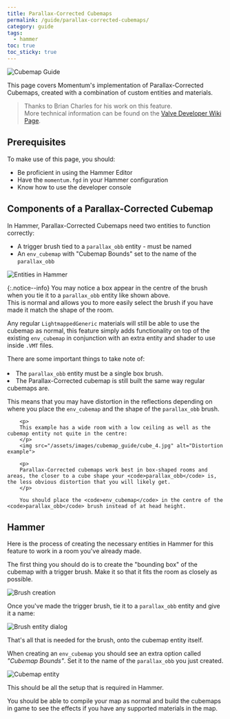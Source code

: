 ```yaml
---
title: Parallax-Corrected Cubemaps
permalink: /guide/parallax-corrected-cubemaps/
category: guide
tags:
  - hammer
toc: true
toc_sticky: true
---
```

![Cubemap Guide](/assets/images/guide_headers/guide_parallax_cubemaps.jpg)

This page covers Momentum's implementation of Parallax-Corrected Cubemaps, created with a combination of custom entities and materials.    

> Thanks to Brian Charles for his work on this feature.  
> More technical information can be found on the [Valve Developer Wiki Page](https://developer.valvesoftware.com/wiki/Parallax_Corrected_Cubemaps).  

## Prerequisites
To make use of this page, you should:   
- Be proficient in using the Hammer Editor
- Have the `momentum.fgd` in your Hammer configuration
- Know how to use the developer console

## Components of a Parallax-Corrected Cubemap
In Hammer, Parallax-Corrected Cubemaps need two entities to function correctly:  
- A trigger brush tied to a `parallax_obb` entity - must be named
- An `env_cubemap` with "Cubemap Bounds" set to the name of the `parallax_obb`

![Entities in Hammer](/assets/images/cubemap_guide/cube_0.jpg)

{:.notice--info}
You may notice a box appear in the centre of the brush when you tie it to a `parallax_obb` entity like shown above.  
This is normal and allows you to more easily select the brush if you have made it match the shape of the room.

Any regular `LightmappedGeneric` materials will still be able to use the cubemap as normal, this feature simply adds functionality on top of the existing `env_cubemap` in conjunction with an extra entity and shader to use inside `.VMT` files.

<div class="notice--warning">
        There are some important things to take note of:
        <br><br>
		<li>The <code>parallax_obb</code> entity must be a single box brush.</li>
		<li>The Parallax-Corrected cubemap is still built the same way regular cubemaps are.</li>
		<p>
		This means that you may have distortion in the reflections depending on where you place the <code>env_cubemap</code> and the shape of the <code>parallax_obb</code> brush.
		</p>
		
		<p>
		This example has a wide room with a low ceiling as well as the cubemap entity not quite in the centre:
		</p>
		<img src="/assets/images/cubemap_guide/cube_4.jpg" alt="Distortion example">

		<p>
		Parallax-Corrected cubemaps work best in box-shaped rooms and areas, the closer to a cube shape your <code>parallax_obb</code> is, the less obvious distortion that you will likely get.
		</p>
		
		You should place the <code>env_cubemap</code> in the centre of the <code>parallax_obb</code> brush instead of at head height.
</div>

## Hammer
Here is the process of creating the necessary entities in Hammer for this feature to work in a room you've already made.  

The first thing you should do is to create the "bounding box" of the cubemap with a trigger brush. Make it so that it fits the room as closely as possible.  

![Brush creation](/assets/images/cubemap_guide/cube_2.jpg)

Once you've made the trigger brush, tie it to a `parallax_obb` entity and give it a name:

![Brush entity dialog](/assets/images/cubemap_guide/cube_3.png)

That's all that is needed for the brush, onto the cubemap entity itself.

When creating an `env_cubemap` you should see an extra option called *"Cubemap Bounds"*. Set it to the name of the `parallax_obb` you just created.

![Cubemap entity](/assets/images/cubemap_guide/cube_1.png)

This should be all the setup that is required in Hammer.  

You should be able to compile your map as normal and build the cubemaps in game to see the effects if you have any supported materials in the map.  

